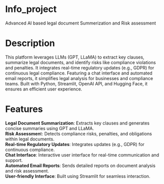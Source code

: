 # Info_project
Advanced AI based legal document Summerization and Risk assessment
# Description
This platform leverages LLMs (GPT, LLaMA) to extract key clauses, summarize legal documents, and identify risks like compliance violations and penalties. It integrates real-time regulatory updates (e.g., GDPR) for continuous legal compliance. Featuring a chat interface and automated email reports, it simplifies legal analysis for businesses and compliance teams. Built with Python, Streamlit, OpenAI API, and Hugging Face, it ensures an efficient user experience.
# Features
**Legal Document Summarization**: Extracts key clauses and generates concise summaries using GPT and LLaMA.<br>
**Risk Assessmen**t: Detects compliance risks, penalties, and obligations within legal documents.<br>
**Real-time Regulatory Updates**: Integrates updates (e.g., GDPR) for continuous compliance.<br>
**Chat Interface**: Interactive user interface for real-time communication and support.<br>
**Automated Email Reports**: Sends detailed reports on document analysis and risk assessment.<br>
**User-friendly Interface**: Built using Streamlit for seamless interaction.<br>
